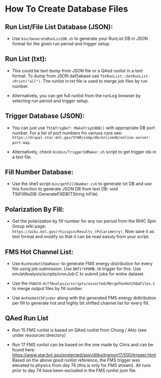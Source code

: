 # How To Create Database Files

## Run List/File List Database (JSON):
- Use `bin/GenerateRunListDB.sh` to generate your RunList DB in JSON format for the given run period and trigger setup.

## Run List (txt):
- This could be text dump from JSON file or a QAed runlist in a text format. To dump from JSON dat5abase use `TStRunList::GetRunList->Print("all")`. The runlist in txt file is used to merge job files by run number.

- Alternatively, you can get full runlist from the runLog browser by selecting run period and trigger setup.

## Trigger Database (JSON):
- You can just use `TStATrigDef::MakeTrigIdDB()` with appropriate DB port number. For a list of port numbers fro variuos runs see: `https://drupal.star.bnl.gov/STAR/comp/db/onlinedb/online-server-port-map`. 

- Alternatively, check `binbin/TriggerIdMaker.sh` script to get trigger ids in a text file.


## Fill Number Database:
- Use the shell script `bin/getFillNumber.csh` to generate txt DB and use this function to generate JSON DB from text DB: void TStFillNoDB::GenerateFillDB(TString inFile)

## Polarization By Fill:

- Get the polarization by fill number for any run period from the RHIC Spin Group wiki page: `https://wiki.bnl.gov/rhicspin/Results_(Polarimetry)`. Now save it as text format and modify so that it can be read easuly from your script.


## FMS Hot Channel List:

- Use `RunFmsHotChQaMaker` to generate FMS energy distribution for every file using job submission. Use `BHT1*VPDMB-30` trigger for this. Use emJetAnalysis/scripts/cronJob.C to submit jobs for entire dataset.

- Use the macro `diffAnalysis/scripts/assorted/MergeFmsHotChQaFiles.C` to merge output files by fill number.

- Use `AnFmsHotChFinder` along with the generated FMS energy didtribution per fill to generate hot and highly bit shifted channel list for every fill.



## QAed Run List

- Run 15 FMS runlist is based on QAed runlist from Chong / Akio (see under resources directory)

- Run 17 FMS runlist can be based on the one made by Chris and can be found here: https://www.star.bnl.gov/protected/spin/dilks/trgmon17/500/trigger.html
  Based on the above good runlist reference, the FMS trigger was elevated to physics from day 74 (this is only for FMS stream). All runs prior to day 74 have been excluded in the FMS runlist json file.
